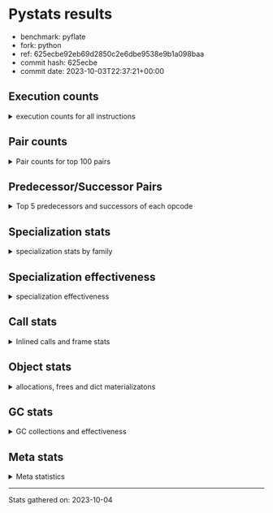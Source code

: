 
# Pystats results

- benchmark: pyflate
- fork: python
- ref: 625ecbe92eb69d2850c2e6dbe9538e9b1a098baa
- commit hash: 625ecbe
- commit date: 2023-10-03T22:37:21+00:00

## Execution counts

<details>
<summary> execution counts for all instructions </summary>

|Name | Count | Self | Cumulative | Miss ratio | 
|---|---:|---:|---:|---:|
| LOAD_FAST | 997,976,340 | 22.0% | 22.0% |  |
| LOAD_ATTR_INSTANCE_VALUE | 320,378,280 | 7.1% | 29.0% |  |
| LOAD_CONST | 320,088,600 | 7.1% | 36.1% |  |
| POP_JUMP_IF_FALSE | 295,274,340 | 6.5% | 42.6% |  |
| COMPARE_OP_INT | 241,876,560 | 5.3% | 47.9% |  |
| STORE_FAST | 225,396,480 | 5.0% | 52.9% |  |
| LOAD_FAST_LOAD_FAST | 218,228,700 | 4.8% | 57.7% |  |
| BINARY_OP | 145,463,300 | 3.2% | 60.9% |  |
| BINARY_OP_SUBTRACT_INT | 121,967,940 | 2.7% | 63.6% |  |
| JUMP_BACKWARD | 112,407,300 | 2.5% | 66.1% |  |
| SWAP | 112,375,380 | 2.5% | 68.6% |  |
| TO_BOOL_BOOL | 106,050,240 | 2.3% | 70.9% |  |
| BINARY_OP_ADD_INT | 104,915,460 | 2.3% | 73.2% |  |
| COPY | 103,479,120 | 2.3% | 75.5% |  |
| RESUME_CHECK | 95,983,980 | 2.1% | 77.6% | 0.0% |
| CALL_PY_EXACT_ARGS | 95,877,540 | 2.1% | 79.7% |  |
| LOAD_ATTR_METHOD_WITH_VALUES | 90,255,660 | 2.0% | 81.7% |  |
| RETURN_VALUE | 82,309,320 | 1.8% | 83.5% |  |
| BINARY_SUBSCR_LIST_INT | 68,517,420 | 1.5% | 85.0% |  |
| BINARY_SUBSCR | 58,030,840 | 1.3% | 86.3% |  |
| POP_JUMP_IF_TRUE | 57,245,280 | 1.3% | 87.6% |  |
| FOR_ITER_LIST | 53,177,280 | 1.2% | 88.7% |  |
| POP_TOP | 49,032,360 | 1.1% | 89.8% |  |
| LOAD_ATTR_METHOD_NO_DICT | 46,024,560 | 1.0% | 90.8% |  |
| CALL_LIST_APPEND | 46,008,660 | 1.0% | 91.8% |  |
| LOAD_GLOBAL_BUILTIN | 45,163,320 | 1.0% | 92.8% |  |
| CALL_LEN | 40,474,200 | 0.9% | 93.7% |  |
| STORE_SUBSCR_LIST_INT | 40,342,080 | 0.9% | 94.6% |  |
| STORE_ATTR_INSTANCE_VALUE | 35,343,900 | 0.8% | 95.4% |  |
| BINARY_SLICE | 35,338,380 | 0.8% | 96.2% |  |
| JUMP_FORWARD | 22,096,680 | 0.5% | 96.7% |  |
| FOR_ITER_RANGE | 20,896,980 | 0.5% | 97.1% |  |
| STORE_FAST_STORE_FAST | 20,293,020 | 0.4% | 97.6% |  |
| UNPACK_SEQUENCE_TWO_TUPLE | 20,240,400 | 0.4% | 98.0% |  |
| FOR_ITER | 20,191,480 | 0.4% | 98.5% |  |
| RETURN_CONST | 13,728,060 | 0.3% | 98.8% |  |
| UNARY_INVERT | 9,402,480 | 0.2% | 99.0% |  |
| GET_ITER | 9,004,020 | 0.2% | 99.2% |  |
| NOP | 8,905,080 | 0.2% | 99.4% |  |
| LOAD_GLOBAL_MODULE | 5,700,040 | 0.1% | 99.5% |  |
| STORE_SLICE | 5,568,180 | 0.1% | 99.6% |  |
| CALL_BUILTIN_O | 4,566,480 | 0.1% | 99.7% |  |
| LOAD_ATTR | 4,056,100 | 0.1% | 99.8% |  |
| TO_BOOL | 4,054,740 | 0.1% | 99.9% |  |
| CALL_METHOD_DESCRIPTOR_FAST | 4,053,780 | 0.1% | 100.0% |  |
| TO_BOOL_INT | 538,860 | 0.0% | 100.0% |  |
| CALL_BUILTIN_CLASS | 121,860 | 0.0% | 100.0% |  |
| BUILD_LIST | 69,480 | 0.0% | 100.0% |  |
| EXIT_INIT_CHECK | 53,400 | 0.0% | 100.0% |  |
| CALL_ALLOC_AND_ENTER_INIT | 53,400 | 0.0% | 100.0% |  |
| BUILD_TUPLE | 53,280 | 0.0% | 100.0% |  |
| INTERPRETER_EXIT | 52,920 | 0.0% | 100.0% |  |
| BINARY_OP_MULTIPLY_INT | 33,720 | 0.0% | 100.0% |  |
| CALL_BUILTIN_FAST | 24,060 | 0.0% | 100.0% |  |
| CALL | 17,100 | 0.0% | 100.0% |  |
| LIST_APPEND | 8,700 | 0.0% | 100.0% |  |
| LOAD_GLOBAL | 720 | 0.0% | 100.0% |  |
| COMPARE_OP | 420 | 0.0% | 100.0% |  |
| PUSH_NULL | 360 | 0.0% | 100.0% |  |
| CALL_KW | 360 | 0.0% | 100.0% |  |
| CALL_BUILTIN_FAST_WITH_KEYWORDS | 240 | 0.0% | 100.0% |  |
| LOAD_ATTR_MODULE | 220 | 0.0% | 100.0% |  |
| LOAD_DEREF | 180 | 0.0% | 100.0% |  |
| STORE_ATTR | 160 | 0.0% | 100.0% |  |
| LOAD_FAST_AND_CLEAR | 120 | 0.0% | 100.0% |  |
| CALL_METHOD_DESCRIPTOR_O | 120 | 0.0% | 100.0% |  |
| CALL_METHOD_DESCRIPTOR_NOARGS | 120 | 0.0% | 100.0% |  |
| CALL_ISINSTANCE | 120 | 0.0% | 100.0% |  |
| CALL_FUNCTION_EX | 120 | 0.0% | 100.0% |  |
| LOAD_FAST_CHECK | 60 | 0.0% | 100.0% |  |
| LIST_EXTEND | 60 | 0.0% | 100.0% |  |
| COPY_FREE_VARS | 60 | 0.0% | 100.0% |  |
| COMPARE_OP_STR | 60 | 0.0% | 100.0% |  |
| CALL_INTRINSIC_1 | 60 | 0.0% | 100.0% |  |
| BINARY_OP_SUBTRACT_FLOAT | 60 | 0.0% | 100.0% |  |


</details>

## Pair counts

<details>
<summary> Pair counts for top 100 pairs </summary>

|Pair | Count | Self | Cumulative | 
|---|---:|---:|---:|
| POP_JUMP_IF_FALSE LOAD_FAST | 238,200,360 | 5.2% | 5.2% |
| LOAD_FAST LOAD_ATTR_INSTANCE_VALUE | 202,437,800 | 4.5% | 9.7% |
| COMPARE_OP_INT POP_JUMP_IF_FALSE | 188,700,360 | 4.2% | 13.9% |
| LOAD_ATTR_INSTANCE_VALUE LOAD_FAST | 139,946,220 | 3.1% | 16.9% |
| STORE_FAST LOAD_FAST | 121,309,440 | 2.7% | 19.6% |
| LOAD_FAST LOAD_CONST | 114,541,080 | 2.5% | 22.1% |
| LOAD_FAST TO_BOOL_BOOL | 106,050,120 | 2.3% | 24.5% |
| TO_BOOL_BOOL POP_JUMP_IF_FALSE | 106,034,880 | 2.3% | 26.8% |
| CALL_PY_EXACT_ARGS RESUME_CHECK | 95,877,540 | 2.1% | 28.9% |
| LOAD_CONST BINARY_OP_ADD_INT | 93,302,020 | 2.1% | 31.0% |
| LOAD_FAST LOAD_ATTR_METHOD_WITH_VALUES | 90,221,720 | 2.0% | 33.0% |
| LOAD_ATTR_INSTANCE_VALUE COMPARE_OP_INT | 83,021,760 | 1.8% | 34.8% |
| LOAD_FAST_LOAD_FAST LOAD_ATTR_INSTANCE_VALUE | 82,920,540 | 1.8% | 36.6% |
| LOAD_CONST BINARY_OP_SUBTRACT_INT | 82,628,520 | 1.8% | 38.5% |
| LOAD_ATTR_METHOD_WITH_VALUES LOAD_FAST | 81,641,220 | 1.8% | 40.2% |
| STORE_FAST LOAD_FAST_LOAD_FAST | 76,118,460 | 1.7% | 41.9% |
| LOAD_FAST COMPARE_OP_INT | 61,175,580 | 1.3% | 43.3% |
| LOAD_FAST LOAD_FAST | 54,528,840 | 1.2% | 44.5% |
| LOAD_CONST LOAD_FAST | 53,977,380 | 1.2% | 45.7% |
| COMPARE_OP_INT POP_JUMP_IF_TRUE | 53,176,200 | 1.2% | 46.8% |
| FOR_ITER_LIST STORE_FAST | 53,123,580 | 1.2% | 48.0% |
| RESUME_CHECK LOAD_CONST | 48,250,920 | 1.1% | 49.1% |
| LOAD_FAST BINARY_OP | 46,166,300 | 1.0% | 50.1% |
| LOAD_FAST LOAD_ATTR_METHOD_NO_DICT | 46,024,380 | 1.0% | 51.1% |
| LOAD_GLOBAL_BUILTIN LOAD_FAST | 45,094,800 | 1.0% | 52.1% |
| JUMP_BACKWARD FOR_ITER_LIST | 44,279,880 | 1.0% | 53.1% |
| POP_JUMP_IF_TRUE JUMP_BACKWARD | 44,228,640 | 1.0% | 54.0% |
| LOAD_FAST CALL_PY_EXACT_ARGS | 43,352,780 | 1.0% | 55.0% |
| LOAD_FAST CALL_LEN | 40,474,120 | 0.9% | 55.9% |
| LOAD_FAST_LOAD_FAST BINARY_SUBSCR_LIST_INT | 40,342,080 | 0.9% | 56.8% |
| LOAD_FAST BINARY_OP_SUBTRACT_INT | 39,305,640 | 0.9% | 57.6% |
| BINARY_OP_SUBTRACT_INT RETURN_VALUE | 39,301,020 | 0.9% | 58.5% |
| BINARY_OP LOAD_CONST | 39,301,020 | 0.9% | 59.4% |
| LOAD_FAST LOAD_GLOBAL_BUILTIN | 36,434,400 | 0.8% | 60.2% |
| BINARY_OP LOAD_FAST | 36,106,440 | 0.8% | 61.0% |
| RESUME_CHECK LOAD_FAST_LOAD_FAST | 35,519,640 | 0.8% | 61.8% |
| SWAP STORE_ATTR_INSTANCE_VALUE | 35,019,840 | 0.8% | 62.5% |
| LOAD_FAST COPY | 35,019,840 | 0.8% | 63.3% |
| COPY LOAD_ATTR_INSTANCE_VALUE | 35,019,840 | 0.8% | 64.1% |
| RETURN_VALUE STORE_FAST | 33,448,680 | 0.7% | 64.8% |
| BINARY_OP_ADD_INT SWAP | 32,332,200 | 0.7% | 65.5% |
| STORE_ATTR_INSTANCE_VALUE LOAD_FAST | 30,967,380 | 0.7% | 66.2% |
| BINARY_OP_SUBTRACT_INT BINARY_OP | 29,956,080 | 0.7% | 66.9% |
| RETURN_VALUE BINARY_OP | 29,898,540 | 0.7% | 67.5% |
| LOAD_ATTR_INSTANCE_VALUE CALL_PY_EXACT_ARGS | 29,392,320 | 0.6% | 68.2% |
| SWAP COPY | 28,117,080 | 0.6% | 68.8% |
| COPY COMPARE_OP_INT | 28,117,040 | 0.6% | 69.4% |
| LOAD_CONST COMPARE_OP_INT | 26,989,000 | 0.6% | 70.0% |
| LOAD_ATTR_METHOD_NO_DICT LOAD_FAST | 25,784,820 | 0.6% | 70.6% |
| BINARY_SUBSCR_LIST_INT STORE_FAST | 25,739,220 | 0.6% | 71.1% |
| BINARY_OP_ADD_INT BINARY_SLICE | 24,201,660 | 0.5% | 71.7% |
| LOAD_FAST_LOAD_FAST LOAD_CONST | 23,689,140 | 0.5% | 72.2% |
| JUMP_BACKWARD LOAD_FAST | 23,623,080 | 0.5% | 72.7% |
| BINARY_OP_SUBTRACT_INT COMPARE_OP_INT | 23,511,240 | 0.5% | 73.2% |
| POP_TOP LOAD_FAST | 22,570,560 | 0.5% | 73.7% |
| LOAD_CONST STORE_FAST | 22,415,160 | 0.5% | 74.2% |
| JUMP_FORWARD LOAD_FAST | 22,096,440 | 0.5% | 74.7% |
| BINARY_OP_ADD_INT STORE_FAST | 22,063,740 | 0.5% | 75.2% |
| JUMP_BACKWARD FOR_ITER_RANGE | 20,790,480 | 0.5% | 75.7% |
| FOR_ITER_RANGE STORE_FAST | 20,790,480 | 0.5% | 76.1% |
| LOAD_ATTR_INSTANCE_VALUE STORE_FAST | 20,500,680 | 0.5% | 76.6% |
| BINARY_OP RETURN_VALUE | 20,496,120 | 0.5% | 77.0% |
| CALL_LIST_APPEND JUMP_BACKWARD | 20,417,640 | 0.4% | 77.5% |
| UNPACK_SEQUENCE_TWO_TUPLE STORE_FAST_STORE_FAST | 20,240,040 | 0.4% | 77.9% |
| JUMP_BACKWARD FOR_ITER | 20,186,400 | 0.4% | 78.4% |
| FOR_ITER UNPACK_SEQUENCE_TWO_TUPLE | 20,186,400 | 0.4% | 78.8% |
| SWAP SWAP | 20,171,040 | 0.4% | 79.2% |
| SWAP STORE_SUBSCR_LIST_INT | 20,171,040 | 0.4% | 79.7% |
| STORE_SUBSCR_LIST_INT LOAD_FAST_LOAD_FAST | 20,171,040 | 0.4% | 80.1% |
| STORE_SUBSCR_LIST_INT JUMP_BACKWARD | 20,171,040 | 0.4% | 80.6% |
| STORE_FAST_STORE_FAST LOAD_FAST_LOAD_FAST | 20,171,040 | 0.4% | 81.0% |
| LOAD_FAST_LOAD_FAST LOAD_FAST_LOAD_FAST | 20,171,040 | 0.4% | 81.5% |
| LOAD_FAST_LOAD_FAST COPY | 20,171,040 | 0.4% | 81.9% |
| LOAD_FAST_LOAD_FAST BINARY_SUBSCR | 20,171,040 | 0.4% | 82.4% |
| LOAD_ATTR_METHOD_NO_DICT LOAD_FAST_LOAD_FAST | 20,171,040 | 0.4% | 82.8% |
| COPY COPY | 20,171,040 | 0.4% | 83.2% |
| COPY BINARY_SUBSCR_LIST_INT | 20,171,040 | 0.4% | 83.7% |
| BINARY_SUBSCR_LIST_INT STORE_SUBSCR_LIST_INT | 20,171,040 | 0.4% | 84.1% |
| BINARY_SUBSCR_LIST_INT LOAD_CONST | 20,171,040 | 0.4% | 84.6% |
| BINARY_SUBSCR CALL_LIST_APPEND | 20,171,040 | 0.4% | 85.0% |
| BINARY_OP_ADD_INT BINARY_SUBSCR | 19,724,640 | 0.4% | 85.5% |
| BINARY_SUBSCR SWAP | 19,167,780 | 0.4% | 85.9% |
| CALL_LEN COMPARE_OP_INT | 18,298,960 | 0.4% | 86.3% |
| POP_JUMP_IF_FALSE JUMP_BACKWARD | 18,254,280 | 0.4% | 86.7% |
| STORE_FAST LOAD_CONST | 18,130,560 | 0.4% | 87.1% |
| LOAD_FAST LOAD_FAST_LOAD_FAST | 18,120,960 | 0.4% | 87.5% |
| LOAD_FAST BINARY_SUBSCR | 18,120,960 | 0.4% | 87.9% |
| CALL_LIST_APPEND LOAD_FAST | 18,120,960 | 0.4% | 88.3% |
| CALL_LEN LOAD_CONST | 18,120,960 | 0.4% | 88.7% |
| BINARY_SUBSCR LOAD_FAST | 18,120,960 | 0.4% | 89.1% |
| BINARY_SLICE CALL_LIST_APPEND | 17,608,440 | 0.4% | 89.5% |
| POP_TOP JUMP_FORWARD | 17,564,580 | 0.4% | 89.9% |
| POP_JUMP_IF_FALSE POP_TOP | 17,564,100 | 0.4% | 90.2% |
| BINARY_OP STORE_FAST | 14,328,960 | 0.3% | 90.6% |
| RETURN_CONST POP_TOP | 13,674,660 | 0.3% | 90.9% |
| LOAD_FAST RETURN_VALUE | 13,509,420 | 0.3% | 91.2% |
| BINARY_OP SWAP | 13,456,200 | 0.3% | 91.5% |
| LOAD_CONST CALL_PY_EXACT_ARGS | 13,455,980 | 0.3% | 91.8% |
| POP_JUMP_IF_TRUE LOAD_FAST | 13,007,520 | 0.3% | 92.0% |
| RESUME_CHECK LOAD_FAST | 12,212,220 | 0.3% | 92.3% |


</details>

## Predecessor/Successor Pairs

<details>
<summary> Top 5 predecessors and successors of each opcode </summary>

### BINARY_SLICE

<details>
<summary> Successors and predecessors for BINARY_SLICE </summary>

|Predecessors | Count | Percentage | 
|---|---:|---:|
| BINARY_OP_ADD_INT | 24,201,660 | 68.5% |
| LOAD_CONST | 5,568,540 | 15.8% |
| LOAD_FAST | 5,568,180 | 15.8% |

|Successors | Count | Percentage | 
|---|---:|---:|
| CALL_LIST_APPEND | 17,608,440 | 49.8% |
| BINARY_OP | 11,136,360 | 31.5% |
| LOAD_FAST | 5,568,180 | 15.8% |
| LOAD_GLOBAL_BUILTIN | 512,520 | 1.5% |
| CALL_BUILTIN_O | 512,520 | 1.5% |


</details>

### STORE_SLICE

<details>
<summary> Successors and predecessors for STORE_SLICE </summary>

|Predecessors | Count | Percentage | 
|---|---:|---:|
| LOAD_CONST | 5,568,180 | 100.0% |

|Successors | Count | Percentage | 
|---|---:|---:|
| RETURN_CONST | 5,568,180 | 100.0% |


</details>

### CACHE

<details>
<summary> Successors and predecessors for CACHE </summary>

|Predecessors | Count | Percentage | 
|---|---:|---:|

|Successors | Count | Percentage | 
|---|---:|---:|
| RESUME_CHECK | 52,920 | 100.0% |


</details>

### BINARY_SUBSCR

<details>
<summary> Successors and predecessors for BINARY_SUBSCR </summary>

|Predecessors | Count | Percentage | 
|---|---:|---:|
| LOAD_FAST_LOAD_FAST | 20,171,040 | 34.8% |
| BINARY_OP_ADD_INT | 19,724,640 | 34.0% |
| LOAD_FAST | 18,120,960 | 31.2% |
| BINARY_SUBSCR | 14,200 | 0.0% |

|Successors | Count | Percentage | 
|---|---:|---:|
| CALL_LIST_APPEND | 20,171,040 | 34.8% |
| SWAP | 19,167,780 | 33.0% |
| LOAD_FAST | 18,120,960 | 31.2% |
| COMPARE_OP_INT | 556,860 | 1.0% |
| BINARY_SUBSCR | 14,200 | 0.0% |


</details>

### EXIT_INIT_CHECK

<details>
<summary> Successors and predecessors for EXIT_INIT_CHECK </summary>

|Predecessors | Count | Percentage | 
|---|---:|---:|
| RETURN_CONST | 53,400 | 100.0% |

|Successors | Count | Percentage | 
|---|---:|---:|
| RETURN_VALUE | 53,400 | 100.0% |


</details>

### GET_ITER

<details>
<summary> Successors and predecessors for GET_ITER </summary>

|Predecessors | Count | Percentage | 
|---|---:|---:|
| LOAD_ATTR_INSTANCE_VALUE | 8,896,980 | 98.8% |
| CALL_BUILTIN_CLASS | 106,560 | 1.2% |
| BINARY_SLICE | 360 | 0.0% |
| LOAD_FAST | 120 | 0.0% |

|Successors | Count | Percentage | 
|---|---:|---:|
| FOR_ITER_LIST | 8,897,400 | 98.8% |
| FOR_ITER_RANGE | 106,500 | 1.2% |
| LOAD_FAST_AND_CLEAR | 60 | 0.0% |
| FOR_ITER | 60 | 0.0% |


</details>

### INTERPRETER_EXIT

<details>
<summary> Successors and predecessors for INTERPRETER_EXIT </summary>

|Predecessors | Count | Percentage | 
|---|---:|---:|
| RETURN_VALUE | 52,920 | 100.0% |

|Successors | Count | Percentage | 
|---|---:|---:|


</details>

### NOP

<details>
<summary> Successors and predecessors for NOP </summary>

|Predecessors | Count | Percentage | 
|---|---:|---:|
| CALL_LIST_APPEND | 5,390,220 | 60.5% |
| JUMP_BACKWARD | 3,505,980 | 39.4% |
| POP_JUMP_IF_FALSE | 8,700 | 0.1% |
| STORE_FAST | 120 | 0.0% |
| POP_TOP | 60 | 0.0% |

|Successors | Count | Percentage | 
|---|---:|---:|
| JUMP_BACKWARD | 5,390,220 | 60.5% |
| LOAD_FAST | 3,514,800 | 39.5% |
| LOAD_DEREF | 60 | 0.0% |


</details>

### POP_TOP

<details>
<summary> Successors and predecessors for POP_TOP </summary>

|Predecessors | Count | Percentage | 
|---|---:|---:|
| POP_JUMP_IF_FALSE | 17,564,100 | 35.8% |
| RETURN_CONST | 13,674,660 | 27.9% |
| RETURN_VALUE | 8,896,440 | 18.1% |
| SWAP | 8,896,260 | 18.1% |
| POP_JUMP_IF_TRUE | 360 | 0.0% |

|Successors | Count | Percentage | 
|---|---:|---:|
| LOAD_FAST | 22,570,560 | 46.0% |
| JUMP_FORWARD | 17,564,580 | 35.8% |
| RETURN_VALUE | 8,896,260 | 18.1% |
| RETURN_CONST | 420 | 0.0% |
| LOAD_FAST_LOAD_FAST | 360 | 0.0% |


</details>

### PUSH_NULL

<details>
<summary> Successors and predecessors for PUSH_NULL </summary>

|Predecessors | Count | Percentage | 
|---|---:|---:|
| LOAD_ATTR_MODULE | 220 | 61.1% |
| LOAD_DEREF | 120 | 33.3% |
| LOAD_ATTR | 20 | 5.6% |

|Successors | Count | Percentage | 
|---|---:|---:|
| CALL | 180 | 50.0% |
| LOAD_FAST | 120 | 33.3% |
| LOAD_FAST_CHECK | 60 | 16.7% |


</details>

### RETURN_VALUE

<details>
<summary> Successors and predecessors for RETURN_VALUE </summary>

|Predecessors | Count | Percentage | 
|---|---:|---:|
| BINARY_OP_SUBTRACT_INT | 39,301,020 | 47.7% |
| BINARY_OP | 20,496,120 | 24.9% |
| LOAD_FAST | 13,509,420 | 16.4% |
| POP_TOP | 8,896,260 | 10.8% |
| EXIT_INIT_CHECK | 53,400 | 0.1% |

|Successors | Count | Percentage | 
|---|---:|---:|
| STORE_FAST | 33,448,680 | 40.6% |
| BINARY_OP | 29,898,540 | 36.3% |
| LOAD_FAST | 9,455,400 | 11.5% |
| POP_TOP | 8,896,440 | 10.8% |
| TO_BOOL_INT | 470,460 | 0.6% |


</details>

### TO_BOOL

<details>
<summary> Successors and predecessors for TO_BOOL </summary>

|Predecessors | Count | Percentage | 
|---|---:|---:|
| LOAD_FAST | 4,053,740 | 100.0% |
| TO_BOOL | 980 | 0.0% |
| CALL_LEN | 20 | 0.0% |

|Successors | Count | Percentage | 
|---|---:|---:|
| POP_JUMP_IF_TRUE | 4,053,720 | 100.0% |
| TO_BOOL | 980 | 0.0% |
| TO_BOOL_INT | 40 | 0.0% |


</details>

### UNARY_INVERT

<details>
<summary> Successors and predecessors for UNARY_INVERT </summary>

|Predecessors | Count | Percentage | 
|---|---:|---:|
| BINARY_OP | 9,402,480 | 100.0% |

|Successors | Count | Percentage | 
|---|---:|---:|
| BINARY_OP | 9,402,480 | 100.0% |


</details>

### BINARY_OP

<details>
<summary> Successors and predecessors for BINARY_OP </summary>

|Predecessors | Count | Percentage | 
|---|---:|---:|
| LOAD_FAST | 46,166,300 | 31.7% |
| BINARY_OP_SUBTRACT_INT | 29,956,080 | 20.6% |
| RETURN_VALUE | 29,898,540 | 20.6% |
| BINARY_SLICE | 11,136,360 | 7.7% |
| UNARY_INVERT | 9,402,480 | 6.5% |

|Successors | Count | Percentage | 
|---|---:|---:|
| LOAD_CONST | 39,301,020 | 27.0% |
| LOAD_FAST | 36,106,440 | 24.8% |
| RETURN_VALUE | 20,496,120 | 14.1% |
| STORE_FAST | 14,328,960 | 9.9% |
| SWAP | 13,456,200 | 9.3% |


</details>

### BUILD_LIST

<details>
<summary> Successors and predecessors for BUILD_LIST </summary>

|Predecessors | Count | Percentage | 
|---|---:|---:|
| LOAD_FAST_LOAD_FAST | 53,280 | 76.7% |
| CALL_BUILTIN_CLASS | 14,400 | 20.7% |
| STORE_FAST | 540 | 0.8% |
| RESUME_CHECK | 480 | 0.7% |
| BUILD_TUPLE | 360 | 0.5% |

|Successors | Count | Percentage | 
|---|---:|---:|
| BINARY_OP | 68,040 | 97.9% |
| STORE_FAST | 1,200 | 1.7% |
| SWAP | 60 | 0.1% |
| LOAD_DEREF | 60 | 0.1% |
| LOAD_CONST | 60 | 0.1% |


</details>

### BUILD_TUPLE

<details>
<summary> Successors and predecessors for BUILD_TUPLE </summary>

|Predecessors | Count | Percentage | 
|---|---:|---:|
| LOAD_ATTR_INSTANCE_VALUE | 52,920 | 99.3% |
| LOAD_CONST | 360 | 0.7% |

|Successors | Count | Percentage | 
|---|---:|---:|
| RETURN_VALUE | 52,920 | 99.3% |
| BUILD_LIST | 360 | 0.7% |


</details>

### CALL

<details>
<summary> Successors and predecessors for CALL </summary>

|Predecessors | Count | Percentage | 
|---|---:|---:|
| CALL_BUILTIN_FAST | 15,360 | 89.8% |
| LOAD_FAST | 840 | 4.9% |
| LOAD_CONST | 300 | 1.8% |
| PUSH_NULL | 180 | 1.1% |
| CALL | 160 | 0.9% |

|Successors | Count | Percentage | 
|---|---:|---:|
| CALL_LIST_APPEND | 15,360 | 89.8% |
| CALL_BUILTIN_CLASS | 540 | 3.2% |
| CALL_PY_EXACT_ARGS | 360 | 2.1% |
| CALL | 160 | 0.9% |
| STORE_FAST | 120 | 0.7% |


</details>

### CALL_FUNCTION_EX

<details>
<summary> Successors and predecessors for CALL_FUNCTION_EX </summary>

|Predecessors | Count | Percentage | 
|---|---:|---:|
| LOAD_FAST | 60 | 50.0% |
| CALL_INTRINSIC_1 | 60 | 50.0% |

|Successors | Count | Percentage | 
|---|---:|---:|
| RESUME_CHECK | 60 | 50.0% |
| COPY_FREE_VARS | 60 | 50.0% |


</details>

### CALL_INTRINSIC_1

<details>
<summary> Successors and predecessors for CALL_INTRINSIC_1 </summary>

|Predecessors | Count | Percentage | 
|---|---:|---:|
| LIST_EXTEND | 60 | 100.0% |

|Successors | Count | Percentage | 
|---|---:|---:|
| CALL_FUNCTION_EX | 60 | 100.0% |


</details>

### CALL_KW

<details>
<summary> Successors and predecessors for CALL_KW </summary>

|Predecessors | Count | Percentage | 
|---|---:|---:|
| LOAD_CONST | 360 | 100.0% |

|Successors | Count | Percentage | 
|---|---:|---:|
| POP_TOP | 360 | 100.0% |


</details>

### COMPARE_OP

<details>
<summary> Successors and predecessors for COMPARE_OP </summary>

|Predecessors | Count | Percentage | 
|---|---:|---:|
| LOAD_CONST | 280 | 66.7% |
| COPY | 40 | 9.5% |
| COMPARE_OP | 40 | 9.5% |
| CALL_BUILTIN_O | 40 | 9.5% |
| CALL_LEN | 20 | 4.8% |

|Successors | Count | Percentage | 
|---|---:|---:|
| POP_JUMP_IF_FALSE | 180 | 42.9% |
| COMPARE_OP_INT | 180 | 42.9% |
| COMPARE_OP | 40 | 9.5% |
| COMPARE_OP_STR | 20 | 4.8% |


</details>

### COPY

<details>
<summary> Successors and predecessors for COPY </summary>

|Predecessors | Count | Percentage | 
|---|---:|---:|
| LOAD_FAST | 35,019,840 | 33.8% |
| SWAP | 28,117,080 | 27.2% |
| LOAD_FAST_LOAD_FAST | 20,171,040 | 19.5% |
| COPY | 20,171,040 | 19.5% |
| RETURN_VALUE | 60 | 0.0% |

|Successors | Count | Percentage | 
|---|---:|---:|
| LOAD_ATTR_INSTANCE_VALUE | 35,019,840 | 33.8% |
| COMPARE_OP_INT | 28,117,040 | 27.2% |
| COPY | 20,171,040 | 19.5% |
| BINARY_SUBSCR_LIST_INT | 20,171,040 | 19.5% |
| STORE_FAST_STORE_FAST | 60 | 0.0% |


</details>

### COPY_FREE_VARS

<details>
<summary> Successors and predecessors for COPY_FREE_VARS </summary>

|Predecessors | Count | Percentage | 
|---|---:|---:|
| CALL_FUNCTION_EX | 60 | 100.0% |

|Successors | Count | Percentage | 
|---|---:|---:|
| RESUME_CHECK | 60 | 100.0% |


</details>

### FOR_ITER

<details>
<summary> Successors and predecessors for FOR_ITER </summary>

|Predecessors | Count | Percentage | 
|---|---:|---:|
| JUMP_BACKWARD | 20,186,400 | 100.0% |
| FOR_ITER | 4,960 | 0.0% |
| SWAP | 60 | 0.0% |
| GET_ITER | 60 | 0.0% |

|Successors | Count | Percentage | 
|---|---:|---:|
| UNPACK_SEQUENCE_TWO_TUPLE | 20,186,400 | 100.0% |
| FOR_ITER | 4,960 | 0.0% |
| STORE_FAST | 60 | 0.0% |
| LOAD_FAST | 60 | 0.0% |


</details>

### JUMP_BACKWARD

<details>
<summary> Successors and predecessors for JUMP_BACKWARD </summary>

|Predecessors | Count | Percentage | 
|---|---:|---:|
| POP_JUMP_IF_TRUE | 44,228,640 | 39.3% |
| CALL_LIST_APPEND | 20,417,640 | 18.2% |
| STORE_SUBSCR_LIST_INT | 20,171,040 | 17.9% |
| POP_JUMP_IF_FALSE | 18,254,280 | 16.2% |
| NOP | 5,390,220 | 4.8% |

|Successors | Count | Percentage | 
|---|---:|---:|
| FOR_ITER_LIST | 44,279,880 | 39.4% |
| LOAD_FAST | 23,623,080 | 21.0% |
| FOR_ITER_RANGE | 20,790,480 | 18.5% |
| FOR_ITER | 20,186,400 | 18.0% |
| NOP | 3,505,980 | 3.1% |


</details>

### JUMP_FORWARD

<details>
<summary> Successors and predecessors for JUMP_FORWARD </summary>

|Predecessors | Count | Percentage | 
|---|---:|---:|
| POP_TOP | 17,564,580 | 79.5% |
| POP_JUMP_IF_FALSE | 4,019,520 | 18.2% |
| STORE_FAST | 512,580 | 2.3% |

|Successors | Count | Percentage | 
|---|---:|---:|
| LOAD_FAST | 22,096,440 | 100.0% |
| LOAD_CONST | 60 | 0.0% |
| JUMP_BACKWARD | 60 | 0.0% |
| BUILD_LIST | 60 | 0.0% |
| LOAD_GLOBAL_MODULE | 40 | 0.0% |


</details>

### LIST_APPEND

<details>
<summary> Successors and predecessors for LIST_APPEND </summary>

|Predecessors | Count | Percentage | 
|---|---:|---:|
| CALL_BUILTIN_FAST | 8,700 | 100.0% |

|Successors | Count | Percentage | 
|---|---:|---:|
| JUMP_BACKWARD | 8,700 | 100.0% |


</details>

### LIST_EXTEND

<details>
<summary> Successors and predecessors for LIST_EXTEND </summary>

|Predecessors | Count | Percentage | 
|---|---:|---:|
| LOAD_DEREF | 60 | 100.0% |

|Successors | Count | Percentage | 
|---|---:|---:|
| CALL_INTRINSIC_1 | 60 | 100.0% |


</details>

### LOAD_ATTR

<details>
<summary> Successors and predecessors for LOAD_ATTR </summary>

|Predecessors | Count | Percentage | 
|---|---:|---:|
| LOAD_ATTR_INSTANCE_VALUE | 4,053,720 | 99.9% |
| LOAD_ATTR | 1,060 | 0.0% |
| LOAD_GLOBAL_MODULE | 800 | 0.0% |
| LOAD_FAST | 440 | 0.0% |
| LOAD_CONST | 40 | 0.0% |

|Successors | Count | Percentage | 
|---|---:|---:|
| LOAD_FAST | 4,053,720 | 99.9% |
| LOAD_ATTR | 1,060 | 0.0% |
| LOAD_CONST | 420 | 0.0% |
| LOAD_FAST_LOAD_FAST | 360 | 0.0% |
| LOAD_ATTR_METHOD_WITH_VALUES | 220 | 0.0% |


</details>

### LOAD_CONST

<details>
<summary> Successors and predecessors for LOAD_CONST </summary>

|Predecessors | Count | Percentage | 
|---|---:|---:|
| LOAD_FAST | 114,541,080 | 35.8% |
| RESUME_CHECK | 48,250,920 | 15.1% |
| BINARY_OP | 39,301,020 | 12.3% |
| LOAD_FAST_LOAD_FAST | 23,689,140 | 7.4% |
| BINARY_SUBSCR_LIST_INT | 20,171,040 | 6.3% |

|Successors | Count | Percentage | 
|---|---:|---:|
| BINARY_OP_ADD_INT | 93,302,020 | 29.1% |
| BINARY_OP_SUBTRACT_INT | 82,628,520 | 25.8% |
| LOAD_FAST | 53,977,380 | 16.9% |
| COMPARE_OP_INT | 26,989,000 | 8.4% |
| STORE_FAST | 22,415,160 | 7.0% |


</details>

### LOAD_DEREF

<details>
<summary> Successors and predecessors for LOAD_DEREF </summary>

|Predecessors | Count | Percentage | 
|---|---:|---:|
| RESUME_CHECK | 60 | 33.3% |
| NOP | 60 | 33.3% |
| BUILD_LIST | 60 | 33.3% |

|Successors | Count | Percentage | 
|---|---:|---:|
| PUSH_NULL | 120 | 66.7% |
| LIST_EXTEND | 60 | 33.3% |


</details>

### LOAD_FAST

<details>
<summary> Successors and predecessors for LOAD_FAST </summary>

|Predecessors | Count | Percentage | 
|---|---:|---:|
| POP_JUMP_IF_FALSE | 238,200,360 | 23.9% |
| LOAD_ATTR_INSTANCE_VALUE | 139,946,220 | 14.0% |
| STORE_FAST | 121,309,440 | 12.2% |
| LOAD_ATTR_METHOD_WITH_VALUES | 81,641,220 | 8.2% |
| LOAD_FAST | 54,528,840 | 5.5% |

|Successors | Count | Percentage | 
|---|---:|---:|
| LOAD_ATTR_INSTANCE_VALUE | 202,437,800 | 20.3% |
| LOAD_CONST | 114,541,080 | 11.5% |
| TO_BOOL_BOOL | 106,050,120 | 10.6% |
| LOAD_ATTR_METHOD_WITH_VALUES | 90,221,720 | 9.0% |
| COMPARE_OP_INT | 61,175,580 | 6.1% |


</details>

### LOAD_FAST_AND_CLEAR

<details>
<summary> Successors and predecessors for LOAD_FAST_AND_CLEAR </summary>

|Predecessors | Count | Percentage | 
|---|---:|---:|
| LOAD_FAST_AND_CLEAR | 60 | 50.0% |
| GET_ITER | 60 | 50.0% |

|Successors | Count | Percentage | 
|---|---:|---:|
| SWAP | 60 | 50.0% |
| LOAD_FAST_AND_CLEAR | 60 | 50.0% |


</details>

### LOAD_FAST_CHECK

<details>
<summary> Successors and predecessors for LOAD_FAST_CHECK </summary>

|Predecessors | Count | Percentage | 
|---|---:|---:|
| PUSH_NULL | 60 | 100.0% |

|Successors | Count | Percentage | 
|---|---:|---:|
| CALL_BUILTIN_FAST_WITH_KEYWORDS | 40 | 66.7% |
| CALL | 20 | 33.3% |


</details>

### LOAD_FAST_LOAD_FAST

<details>
<summary> Successors and predecessors for LOAD_FAST_LOAD_FAST </summary>

|Predecessors | Count | Percentage | 
|---|---:|---:|
| STORE_FAST | 76,118,460 | 34.9% |
| RESUME_CHECK | 35,519,640 | 16.3% |
| STORE_SUBSCR_LIST_INT | 20,171,040 | 9.2% |
| STORE_FAST_STORE_FAST | 20,171,040 | 9.2% |
| LOAD_FAST_LOAD_FAST | 20,171,040 | 9.2% |

|Successors | Count | Percentage | 
|---|---:|---:|
| LOAD_ATTR_INSTANCE_VALUE | 82,920,540 | 38.0% |
| BINARY_SUBSCR_LIST_INT | 40,342,080 | 18.5% |
| LOAD_CONST | 23,689,140 | 10.9% |
| LOAD_FAST_LOAD_FAST | 20,171,040 | 9.2% |
| COPY | 20,171,040 | 9.2% |


</details>

### LOAD_GLOBAL

<details>
<summary> Successors and predecessors for LOAD_GLOBAL </summary>

|Predecessors | Count | Percentage | 
|---|---:|---:|
| STORE_FAST | 280 | 38.9% |
| POP_JUMP_IF_FALSE | 80 | 11.1% |
| RESUME_CHECK | 60 | 8.3% |
| LOAD_GLOBAL_BUILTIN | 60 | 8.3% |
| LOAD_FAST | 60 | 8.3% |

|Successors | Count | Percentage | 
|---|---:|---:|
| LOAD_GLOBAL_BUILTIN | 440 | 61.1% |
| LOAD_GLOBAL_MODULE | 260 | 36.1% |
| LOAD_ATTR | 20 | 2.8% |


</details>

### POP_JUMP_IF_FALSE

<details>
<summary> Successors and predecessors for POP_JUMP_IF_FALSE </summary>

|Predecessors | Count | Percentage | 
|---|---:|---:|
| COMPARE_OP_INT | 188,700,360 | 63.9% |
| TO_BOOL_BOOL | 106,034,880 | 35.9% |
| TO_BOOL_INT | 538,860 | 0.2% |
| COMPARE_OP | 180 | 0.0% |
| COMPARE_OP_STR | 60 | 0.0% |

|Successors | Count | Percentage | 
|---|---:|---:|
| LOAD_FAST | 238,200,360 | 80.7% |
| JUMP_BACKWARD | 18,254,280 | 6.2% |
| POP_TOP | 17,564,100 | 5.9% |
| LOAD_CONST | 11,207,040 | 3.8% |
| RETURN_CONST | 4,051,620 | 1.4% |


</details>

### POP_JUMP_IF_TRUE

<details>
<summary> Successors and predecessors for POP_JUMP_IF_TRUE </summary>

|Predecessors | Count | Percentage | 
|---|---:|---:|
| COMPARE_OP_INT | 53,176,200 | 92.9% |
| TO_BOOL | 4,053,720 | 7.1% |
| TO_BOOL_BOOL | 15,360 | 0.0% |

|Successors | Count | Percentage | 
|---|---:|---:|
| JUMP_BACKWARD | 44,228,640 | 77.3% |
| LOAD_FAST | 13,007,520 | 22.7% |
| LOAD_GLOBAL_MODULE | 8,740 | 0.0% |
| POP_TOP | 360 | 0.0% |
| LOAD_GLOBAL | 20 | 0.0% |


</details>

### RETURN_CONST

<details>
<summary> Successors and predecessors for RETURN_CONST </summary>

|Predecessors | Count | Percentage | 
|---|---:|---:|
| STORE_SLICE | 5,568,180 | 40.6% |
| STORE_ATTR_INSTANCE_VALUE | 4,107,120 | 29.9% |
| POP_JUMP_IF_FALSE | 4,051,620 | 29.5% |
| FOR_ITER_LIST | 720 | 0.0% |
| POP_TOP | 420 | 0.0% |

|Successors | Count | Percentage | 
|---|---:|---:|
| POP_TOP | 13,674,660 | 99.6% |
| EXIT_INIT_CHECK | 53,400 | 0.4% |


</details>

### STORE_ATTR

<details>
<summary> Successors and predecessors for STORE_ATTR </summary>

|Predecessors | Count | Percentage | 
|---|---:|---:|
| LOAD_FAST | 140 | 87.5% |
| LOAD_FAST_LOAD_FAST | 20 | 12.5% |

|Successors | Count | Percentage | 
|---|---:|---:|
| STORE_ATTR_INSTANCE_VALUE | 160 | 100.0% |


</details>

### STORE_FAST

<details>
<summary> Successors and predecessors for STORE_FAST </summary>

|Predecessors | Count | Percentage | 
|---|---:|---:|
| FOR_ITER_LIST | 53,123,580 | 23.6% |
| RETURN_VALUE | 33,448,680 | 14.8% |
| BINARY_SUBSCR_LIST_INT | 25,739,220 | 11.4% |
| LOAD_CONST | 22,415,160 | 9.9% |
| BINARY_OP_ADD_INT | 22,063,740 | 9.8% |

|Successors | Count | Percentage | 
|---|---:|---:|
| LOAD_FAST | 121,309,440 | 53.8% |
| LOAD_FAST_LOAD_FAST | 76,118,460 | 33.8% |
| LOAD_CONST | 18,130,560 | 8.0% |
| LOAD_GLOBAL_MODULE | 5,391,060 | 2.4% |
| JUMP_BACKWARD | 3,879,180 | 1.7% |


</details>

### STORE_FAST_STORE_FAST

<details>
<summary> Successors and predecessors for STORE_FAST_STORE_FAST </summary>

|Predecessors | Count | Percentage | 
|---|---:|---:|
| UNPACK_SEQUENCE_TWO_TUPLE | 20,240,040 | 99.7% |
| LOAD_FAST_LOAD_FAST | 52,920 | 0.3% |
| COPY | 60 | 0.0% |

|Successors | Count | Percentage | 
|---|---:|---:|
| LOAD_FAST_LOAD_FAST | 20,171,040 | 99.4% |
| LOAD_FAST | 121,920 | 0.6% |
| BUILD_LIST | 60 | 0.0% |


</details>

### SWAP

<details>
<summary> Successors and predecessors for SWAP </summary>

|Predecessors | Count | Percentage | 
|---|---:|---:|
| BINARY_OP_ADD_INT | 32,332,200 | 28.8% |
| SWAP | 20,171,040 | 17.9% |
| BINARY_SUBSCR | 19,167,780 | 17.1% |
| BINARY_OP | 13,456,200 | 12.0% |
| BINARY_OP_SUBTRACT_INT | 9,402,480 | 8.4% |

|Successors | Count | Percentage | 
|---|---:|---:|
| STORE_ATTR_INSTANCE_VALUE | 35,019,840 | 31.2% |
| COPY | 28,117,080 | 25.0% |
| SWAP | 20,171,040 | 17.9% |
| STORE_SUBSCR_LIST_INT | 20,171,040 | 17.9% |
| POP_TOP | 8,896,260 | 7.9% |


</details>

### BINARY_OP_ADD_INT

<details>
<summary> Successors and predecessors for BINARY_OP_ADD_INT </summary>

|Predecessors | Count | Percentage | 
|---|---:|---:|
| LOAD_CONST | 93,302,020 | 88.9% |
| CALL_LEN | 4,053,720 | 3.9% |
| CALL_BUILTIN_O | 4,053,720 | 3.9% |
| BINARY_OP | 3,506,000 | 3.3% |

|Successors | Count | Percentage | 
|---|---:|---:|
| SWAP | 32,332,200 | 30.8% |
| BINARY_SLICE | 24,201,660 | 23.1% |
| STORE_FAST | 22,063,740 | 21.0% |
| BINARY_SUBSCR | 19,724,640 | 18.8% |
| LOAD_CONST | 5,568,180 | 5.3% |


</details>

### BINARY_OP_MULTIPLY_INT

<details>
<summary> Successors and predecessors for BINARY_OP_MULTIPLY_INT </summary>

|Predecessors | Count | Percentage | 
|---|---:|---:|
| LOAD_CONST | 33,720 | 100.0% |

|Successors | Count | Percentage | 
|---|---:|---:|
| LOAD_CONST | 33,720 | 100.0% |


</details>

### BINARY_OP_SUBTRACT_FLOAT

<details>
<summary> Successors and predecessors for BINARY_OP_SUBTRACT_FLOAT </summary>

|Predecessors | Count | Percentage | 
|---|---:|---:|
| LOAD_FAST | 40 | 66.7% |
| BINARY_OP | 20 | 33.3% |

|Successors | Count | Percentage | 
|---|---:|---:|
| STORE_FAST | 60 | 100.0% |


</details>

### BINARY_OP_SUBTRACT_INT

<details>
<summary> Successors and predecessors for BINARY_OP_SUBTRACT_INT </summary>

|Predecessors | Count | Percentage | 
|---|---:|---:|
| LOAD_CONST | 82,628,520 | 67.7% |
| LOAD_FAST | 39,305,640 | 32.2% |
| BINARY_OP_SUBTRACT_INT | 33,720 | 0.0% |
| CALL_BUILTIN_O | 40 | 0.0% |
| BINARY_OP | 20 | 0.0% |

|Successors | Count | Percentage | 
|---|---:|---:|
| RETURN_VALUE | 39,301,020 | 32.2% |
| BINARY_OP | 29,956,080 | 24.6% |
| COMPARE_OP_INT | 23,511,240 | 19.3% |
| SWAP | 9,402,480 | 7.7% |
| STORE_FAST | 8,930,040 | 7.3% |


</details>

### BINARY_SUBSCR_LIST_INT

<details>
<summary> Successors and predecessors for BINARY_SUBSCR_LIST_INT </summary>

|Predecessors | Count | Percentage | 
|---|---:|---:|
| LOAD_FAST_LOAD_FAST | 40,342,080 | 58.9% |
| COPY | 20,171,040 | 29.4% |
| BINARY_OP_SUBTRACT_INT | 5,390,220 | 7.9% |
| LOAD_CONST | 2,258,160 | 3.3% |
| LOAD_FAST | 177,960 | 0.3% |

|Successors | Count | Percentage | 
|---|---:|---:|
| STORE_FAST | 25,739,220 | 37.6% |
| STORE_SUBSCR_LIST_INT | 20,171,040 | 29.4% |
| LOAD_CONST | 20,171,040 | 29.4% |
| LOAD_FAST | 2,079,840 | 3.0% |
| CALL_LIST_APPEND | 177,960 | 0.3% |


</details>

### CALL_ALLOC_AND_ENTER_INIT

<details>
<summary> Successors and predecessors for CALL_ALLOC_AND_ENTER_INIT </summary>

|Predecessors | Count | Percentage | 
|---|---:|---:|
| LOAD_FAST_LOAD_FAST | 52,920 | 99.1% |
| LOAD_FAST | 440 | 0.8% |
| CALL | 40 | 0.1% |

|Successors | Count | Percentage | 
|---|---:|---:|
| RESUME_CHECK | 53,400 | 100.0% |


</details>

### CALL_BUILTIN_CLASS

<details>
<summary> Successors and predecessors for CALL_BUILTIN_CLASS </summary>

|Predecessors | Count | Percentage | 
|---|---:|---:|
| LOAD_CONST | 52,960 | 43.5% |
| LOAD_FAST_LOAD_FAST | 52,920 | 43.4% |
| BINARY_OP | 14,400 | 11.8% |
| LOAD_FAST | 960 | 0.8% |
| CALL | 540 | 0.4% |

|Successors | Count | Percentage | 
|---|---:|---:|
| GET_ITER | 106,560 | 87.4% |
| BUILD_LIST | 14,400 | 11.8% |
| LOAD_FAST | 720 | 0.6% |
| STORE_FAST | 120 | 0.1% |
| CALL_BUILTIN_CLASS | 40 | 0.0% |


</details>

### CALL_BUILTIN_FAST

<details>
<summary> Successors and predecessors for CALL_BUILTIN_FAST </summary>

|Predecessors | Count | Percentage | 
|---|---:|---:|
| LOAD_FAST | 24,060 | 100.0% |

|Successors | Count | Percentage | 
|---|---:|---:|
| CALL | 15,360 | 63.8% |
| LIST_APPEND | 8,700 | 36.2% |


</details>

### CALL_BUILTIN_FAST_WITH_KEYWORDS

<details>
<summary> Successors and predecessors for CALL_BUILTIN_FAST_WITH_KEYWORDS </summary>

|Predecessors | Count | Percentage | 
|---|---:|---:|
| LOAD_FAST | 80 | 33.3% |
| CALL | 80 | 33.3% |
| LOAD_FAST_CHECK | 40 | 16.7% |
| LOAD_CONST | 40 | 16.7% |

|Successors | Count | Percentage | 
|---|---:|---:|
| STORE_FAST | 60 | 25.0% |
| LOAD_CONST | 60 | 25.0% |
| CALL | 60 | 25.0% |
| LOAD_ATTR_METHOD_NO_DICT | 40 | 16.7% |
| LOAD_ATTR | 20 | 8.3% |


</details>

### CALL_BUILTIN_O

<details>
<summary> Successors and predecessors for CALL_BUILTIN_O </summary>

|Predecessors | Count | Percentage | 
|---|---:|---:|
| LOAD_FAST | 4,053,720 | 88.8% |
| BINARY_SLICE | 512,520 | 11.2% |
| LOAD_CONST | 160 | 0.0% |
| CALL | 80 | 0.0% |

|Successors | Count | Percentage | 
|---|---:|---:|
| BINARY_OP_ADD_INT | 4,053,720 | 88.8% |
| LOAD_CONST | 512,520 | 11.2% |
| COMPARE_OP_INT | 80 | 0.0% |
| LOAD_FAST | 60 | 0.0% |
| COMPARE_OP | 40 | 0.0% |


</details>

### CALL_ISINSTANCE

<details>
<summary> Successors and predecessors for CALL_ISINSTANCE </summary>

|Predecessors | Count | Percentage | 
|---|---:|---:|
| LOAD_GLOBAL_MODULE | 120 | 100.0% |

|Successors | Count | Percentage | 
|---|---:|---:|
| TO_BOOL_BOOL | 120 | 100.0% |


</details>

### CALL_LEN

<details>
<summary> Successors and predecessors for CALL_LEN </summary>

|Predecessors | Count | Percentage | 
|---|---:|---:|
| LOAD_FAST | 40,474,120 | 100.0% |
| CALL | 80 | 0.0% |

|Successors | Count | Percentage | 
|---|---:|---:|
| COMPARE_OP_INT | 18,298,960 | 45.2% |
| LOAD_CONST | 18,120,960 | 44.8% |
| BINARY_OP_ADD_INT | 4,053,720 | 10.0% |
| STORE_FAST | 360 | 0.0% |
| BINARY_OP | 60 | 0.0% |


</details>

### CALL_LIST_APPEND

<details>
<summary> Successors and predecessors for CALL_LIST_APPEND </summary>

|Predecessors | Count | Percentage | 
|---|---:|---:|
| BINARY_SUBSCR | 20,171,040 | 43.8% |
| BINARY_SLICE | 17,608,440 | 38.3% |
| LOAD_FAST | 5,390,580 | 11.7% |
| BINARY_OP | 2,592,360 | 5.6% |
| BINARY_SUBSCR_LIST_INT | 177,960 | 0.4% |

|Successors | Count | Percentage | 
|---|---:|---:|
| JUMP_BACKWARD | 20,417,640 | 44.4% |
| LOAD_FAST | 18,120,960 | 39.4% |
| NOP | 5,390,220 | 11.7% |
| LOAD_CONST | 2,079,840 | 4.5% |


</details>

### CALL_METHOD_DESCRIPTOR_FAST

<details>
<summary> Successors and predecessors for CALL_METHOD_DESCRIPTOR_FAST </summary>

|Predecessors | Count | Percentage | 
|---|---:|---:|
| LOAD_FAST | 4,053,720 | 100.0% |
| LOAD_CONST | 40 | 0.0% |
| CALL | 20 | 0.0% |

|Successors | Count | Percentage | 
|---|---:|---:|
| STORE_FAST | 4,053,720 | 100.0% |
| POP_TOP | 60 | 0.0% |


</details>

### CALL_METHOD_DESCRIPTOR_NOARGS

<details>
<summary> Successors and predecessors for CALL_METHOD_DESCRIPTOR_NOARGS </summary>

|Predecessors | Count | Percentage | 
|---|---:|---:|
| LOAD_ATTR_METHOD_NO_DICT | 40 | 33.3% |
| LOAD_ATTR | 40 | 33.3% |
| CALL | 40 | 33.3% |

|Successors | Count | Percentage | 
|---|---:|---:|
| POP_TOP | 60 | 50.0% |
| LOAD_CONST | 60 | 50.0% |


</details>

### CALL_METHOD_DESCRIPTOR_O

<details>
<summary> Successors and predecessors for CALL_METHOD_DESCRIPTOR_O </summary>

|Predecessors | Count | Percentage | 
|---|---:|---:|
| LOAD_FAST | 80 | 66.7% |
| CALL | 40 | 33.3% |

|Successors | Count | Percentage | 
|---|---:|---:|
| RETURN_VALUE | 60 | 50.0% |
| LOAD_FAST | 60 | 50.0% |


</details>

### CALL_PY_EXACT_ARGS

<details>
<summary> Successors and predecessors for CALL_PY_EXACT_ARGS </summary>

|Predecessors | Count | Percentage | 
|---|---:|---:|
| LOAD_FAST | 43,352,780 | 45.2% |
| LOAD_ATTR_INSTANCE_VALUE | 29,392,320 | 30.7% |
| LOAD_CONST | 13,455,980 | 14.0% |
| BINARY_OP_SUBTRACT_INT | 5,390,220 | 5.6% |
| LOAD_ATTR_METHOD_WITH_VALUES | 4,054,520 | 4.2% |

|Successors | Count | Percentage | 
|---|---:|---:|
| RESUME_CHECK | 95,877,540 | 100.0% |


</details>

### COMPARE_OP_INT

<details>
<summary> Successors and predecessors for COMPARE_OP_INT </summary>

|Predecessors | Count | Percentage | 
|---|---:|---:|
| LOAD_ATTR_INSTANCE_VALUE | 83,021,760 | 34.3% |
| LOAD_FAST | 61,175,580 | 25.3% |
| COPY | 28,117,040 | 11.6% |
| LOAD_CONST | 26,989,000 | 11.2% |
| BINARY_OP_SUBTRACT_INT | 23,511,240 | 9.7% |

|Successors | Count | Percentage | 
|---|---:|---:|
| POP_JUMP_IF_FALSE | 188,700,360 | 78.0% |
| POP_JUMP_IF_TRUE | 53,176,200 | 22.0% |


</details>

### COMPARE_OP_STR

<details>
<summary> Successors and predecessors for COMPARE_OP_STR </summary>

|Predecessors | Count | Percentage | 
|---|---:|---:|
| LOAD_CONST | 40 | 66.7% |
| COMPARE_OP | 20 | 33.3% |

|Successors | Count | Percentage | 
|---|---:|---:|
| POP_JUMP_IF_FALSE | 60 | 100.0% |


</details>

### FOR_ITER_LIST

<details>
<summary> Successors and predecessors for FOR_ITER_LIST </summary>

|Predecessors | Count | Percentage | 
|---|---:|---:|
| JUMP_BACKWARD | 44,279,880 | 83.3% |
| GET_ITER | 8,897,400 | 16.7% |

|Successors | Count | Percentage | 
|---|---:|---:|
| STORE_FAST | 53,123,580 | 99.9% |
| UNPACK_SEQUENCE_TWO_TUPLE | 52,920 | 0.1% |
| RETURN_CONST | 720 | 0.0% |
| LOAD_FAST | 60 | 0.0% |


</details>

### FOR_ITER_RANGE

<details>
<summary> Successors and predecessors for FOR_ITER_RANGE </summary>

|Predecessors | Count | Percentage | 
|---|---:|---:|
| JUMP_BACKWARD | 20,790,480 | 99.5% |
| GET_ITER | 106,500 | 0.5% |

|Successors | Count | Percentage | 
|---|---:|---:|
| STORE_FAST | 20,790,480 | 99.5% |
| LOAD_FAST_LOAD_FAST | 53,280 | 0.3% |
| LOAD_FAST | 52,980 | 0.3% |
| LOAD_CONST | 60 | 0.0% |
| BUILD_LIST | 60 | 0.0% |


</details>

### LOAD_ATTR_INSTANCE_VALUE

<details>
<summary> Successors and predecessors for LOAD_ATTR_INSTANCE_VALUE </summary>

|Predecessors | Count | Percentage | 
|---|---:|---:|
| LOAD_FAST | 202,437,800 | 63.2% |
| LOAD_FAST_LOAD_FAST | 82,920,540 | 25.9% |
| COPY | 35,019,840 | 10.9% |
| LOAD_ATTR | 100 | 0.0% |

|Successors | Count | Percentage | 
|---|---:|---:|
| LOAD_FAST | 139,946,220 | 43.7% |
| COMPARE_OP_INT | 83,021,760 | 25.9% |
| CALL_PY_EXACT_ARGS | 29,392,320 | 9.2% |
| STORE_FAST | 20,500,680 | 6.4% |
| BINARY_OP | 9,402,480 | 2.9% |


</details>

### LOAD_ATTR_METHOD_NO_DICT

<details>
<summary> Successors and predecessors for LOAD_ATTR_METHOD_NO_DICT </summary>

|Predecessors | Count | Percentage | 
|---|---:|---:|
| LOAD_FAST | 46,024,380 | 100.0% |
| LOAD_CONST | 80 | 0.0% |
| LOAD_ATTR | 60 | 0.0% |
| CALL_BUILTIN_FAST_WITH_KEYWORDS | 40 | 0.0% |

|Successors | Count | Percentage | 
|---|---:|---:|
| LOAD_FAST | 25,784,820 | 56.0% |
| LOAD_FAST_LOAD_FAST | 20,171,040 | 43.8% |
| LOAD_GLOBAL_MODULE | 68,640 | 0.1% |
| CALL_METHOD_DESCRIPTOR_NOARGS | 40 | 0.0% |
| CALL | 20 | 0.0% |


</details>

### LOAD_ATTR_METHOD_WITH_VALUES

<details>
<summary> Successors and predecessors for LOAD_ATTR_METHOD_WITH_VALUES </summary>

|Predecessors | Count | Percentage | 
|---|---:|---:|
| LOAD_FAST | 90,221,720 | 100.0% |
| LOAD_FAST_LOAD_FAST | 33,720 | 0.0% |
| LOAD_ATTR | 220 | 0.0% |

|Successors | Count | Percentage | 
|---|---:|---:|
| LOAD_FAST | 81,641,220 | 90.5% |
| LOAD_CONST | 4,559,880 | 5.1% |
| CALL_PY_EXACT_ARGS | 4,054,520 | 4.5% |
| CALL | 40 | 0.0% |


</details>

### LOAD_ATTR_MODULE

<details>
<summary> Successors and predecessors for LOAD_ATTR_MODULE </summary>

|Predecessors | Count | Percentage | 
|---|---:|---:|
| LOAD_GLOBAL_MODULE | 140 | 63.6% |
| LOAD_ATTR | 80 | 36.4% |

|Successors | Count | Percentage | 
|---|---:|---:|
| PUSH_NULL | 220 | 100.0% |


</details>

### LOAD_GLOBAL_BUILTIN

<details>
<summary> Successors and predecessors for LOAD_GLOBAL_BUILTIN </summary>

|Predecessors | Count | Percentage | 
|---|---:|---:|
| LOAD_FAST | 36,434,400 | 80.7% |
| LOAD_ATTR_INSTANCE_VALUE | 8,107,440 | 18.0% |
| BINARY_SLICE | 512,520 | 1.1% |
| STORE_FAST | 54,080 | 0.1% |
| POP_JUMP_IF_FALSE | 52,960 | 0.1% |

|Successors | Count | Percentage | 
|---|---:|---:|
| LOAD_FAST | 45,094,800 | 99.8% |
| LOAD_FAST_LOAD_FAST | 67,320 | 0.1% |
| LOAD_GLOBAL_BUILTIN | 840 | 0.0% |
| LOAD_CONST | 300 | 0.0% |
| LOAD_GLOBAL | 60 | 0.0% |


</details>

### LOAD_GLOBAL_MODULE

<details>
<summary> Successors and predecessors for LOAD_GLOBAL_MODULE </summary>

|Predecessors | Count | Percentage | 
|---|---:|---:|
| STORE_FAST | 5,391,060 | 94.6% |
| POP_JUMP_IF_FALSE | 178,080 | 3.1% |
| LOAD_ATTR_METHOD_NO_DICT | 68,640 | 1.2% |
| STORE_ATTR_INSTANCE_VALUE | 52,920 | 0.9% |
| POP_JUMP_IF_TRUE | 8,740 | 0.2% |

|Successors | Count | Percentage | 
|---|---:|---:|
| LOAD_FAST | 5,414,940 | 95.0% |
| LOAD_FAST_LOAD_FAST | 283,980 | 5.0% |
| LOAD_ATTR | 800 | 0.0% |
| LOAD_ATTR_MODULE | 140 | 0.0% |
| CALL_ISINSTANCE | 120 | 0.0% |


</details>

### RESUME_CHECK

<details>
<summary> Successors and predecessors for RESUME_CHECK </summary>

|Predecessors | Count | Percentage | 
|---|---:|---:|
| CALL_PY_EXACT_ARGS | 95,877,540 | 99.9% |
| CALL_ALLOC_AND_ENTER_INIT | 53,400 | 0.1% |
| CACHE | 52,920 | 0.1% |
| COPY_FREE_VARS | 60 | 0.0% |
| CALL_FUNCTION_EX | 60 | 0.0% |

|Successors | Count | Percentage | 
|---|---:|---:|
| LOAD_CONST | 48,250,920 | 50.3% |
| LOAD_FAST_LOAD_FAST | 35,519,640 | 37.0% |
| LOAD_FAST | 12,212,220 | 12.7% |
| LOAD_GLOBAL_BUILTIN | 560 | 0.0% |
| BUILD_LIST | 480 | 0.0% |


</details>

### STORE_ATTR_INSTANCE_VALUE

<details>
<summary> Successors and predecessors for STORE_ATTR_INSTANCE_VALUE </summary>

|Predecessors | Count | Percentage | 
|---|---:|---:|
| SWAP | 35,019,840 | 99.1% |
| LOAD_FAST | 164,740 | 0.5% |
| LOAD_FAST_LOAD_FAST | 159,160 | 0.5% |
| STORE_ATTR | 160 | 0.0% |

|Successors | Count | Percentage | 
|---|---:|---:|
| LOAD_FAST | 30,967,380 | 87.6% |
| RETURN_CONST | 4,107,120 | 11.6% |
| LOAD_CONST | 106,020 | 0.3% |
| JUMP_BACKWARD | 57,540 | 0.2% |
| LOAD_GLOBAL_MODULE | 52,920 | 0.1% |


</details>

### STORE_SUBSCR_LIST_INT

<details>
<summary> Successors and predecessors for STORE_SUBSCR_LIST_INT </summary>

|Predecessors | Count | Percentage | 
|---|---:|---:|
| SWAP | 20,171,040 | 50.0% |
| BINARY_SUBSCR_LIST_INT | 20,171,040 | 50.0% |

|Successors | Count | Percentage | 
|---|---:|---:|
| LOAD_FAST_LOAD_FAST | 20,171,040 | 50.0% |
| JUMP_BACKWARD | 20,171,040 | 50.0% |


</details>

### TO_BOOL_BOOL

<details>
<summary> Successors and predecessors for TO_BOOL_BOOL </summary>

|Predecessors | Count | Percentage | 
|---|---:|---:|
| LOAD_FAST | 106,050,120 | 100.0% |
| CALL_ISINSTANCE | 120 | 0.0% |

|Successors | Count | Percentage | 
|---|---:|---:|
| POP_JUMP_IF_FALSE | 106,034,880 | 100.0% |
| POP_JUMP_IF_TRUE | 15,360 | 0.0% |


</details>

### TO_BOOL_INT

<details>
<summary> Successors and predecessors for TO_BOOL_INT </summary>

|Predecessors | Count | Percentage | 
|---|---:|---:|
| RETURN_VALUE | 470,460 | 87.3% |
| LOAD_FAST | 52,960 | 9.8% |
| BINARY_OP | 15,360 | 2.9% |
| TO_BOOL | 40 | 0.0% |
| CALL_LEN | 40 | 0.0% |

|Successors | Count | Percentage | 
|---|---:|---:|
| POP_JUMP_IF_FALSE | 538,860 | 100.0% |


</details>

### UNPACK_SEQUENCE_TWO_TUPLE

<details>
<summary> Successors and predecessors for UNPACK_SEQUENCE_TWO_TUPLE </summary>

|Predecessors | Count | Percentage | 
|---|---:|---:|
| FOR_ITER | 20,186,400 | 99.7% |
| FOR_ITER_LIST | 52,920 | 0.3% |
| LOAD_CONST | 720 | 0.0% |
| BINARY_SUBSCR_LIST_INT | 360 | 0.0% |

|Successors | Count | Percentage | 
|---|---:|---:|
| STORE_FAST_STORE_FAST | 20,240,040 | 100.0% |
| LOAD_FAST | 360 | 0.0% |


</details>


</details>

## Specialization stats

<details>
<summary> specialization stats by family </summary>

### BINARY_SLICE

<details>
<summary> specialization stats for BINARY_SLICE family </summary>

|Kind | Count | Ratio | 
|---|---|---|


</details>

### STORE_SLICE

<details>
<summary> specialization stats for STORE_SLICE family </summary>

|Kind | Count | Ratio | 
|---|---|---|


</details>

### BINARY_SUBSCR

<details>
<summary> specialization stats for BINARY_SUBSCR family </summary>

|Kind | Count | Ratio | 
|---|---|---|
| specialization.deferred |     58016640 | 45.8% |
|          hit |     68517420 | 54.1% |

#### Specialization attempts

| | Count | Ratio | 
|---|---:|---:|
| Success | 0 | 0.0% |
| Failure | 14,200 | 100.0% |

|Failure kind | Count | Ratio | 
|---|---:|---:|
| buffer int | 14,200 | 100.0% |


</details>

### STORE_SUBSCR

<details>
<summary> specialization stats for STORE_SUBSCR family </summary>

|Kind | Count | Ratio | 
|---|---|---|
|          hit |     40342080 | 100.0% |


</details>

### TO_BOOL

<details>
<summary> specialization stats for TO_BOOL family </summary>

|Kind | Count | Ratio | 
|---|---|---|
| specialization.deferred |      4053720 | 3.7% |
|          hit |    106589100 | 96.3% |

#### Specialization attempts

| | Count | Ratio | 
|---|---:|---:|
| Success | 40 | 3.9% |
| Failure | 980 | 96.1% |

|Failure kind | Count | Ratio | 
|---|---:|---:|
| bytes | 980 | 100.0% |


</details>

### BINARY_OP

<details>
<summary> specialization stats for BINARY_OP family </summary>

|Kind | Count | Ratio | 
|---|---|---|
| specialization.deferred |    145427280 | 39.1% |
|          hit |    226917180 | 60.9% |

#### Specialization attempts

| | Count | Ratio | 
|---|---:|---:|
| Success | 60 | 0.2% |
| Failure | 35,960 | 99.8% |

|Failure kind | Count | Ratio | 
|---|---:|---:|
| lshift | 14,840 | 41.3% |
| and int | 9,900 | 27.5% |
| rshift | 7,540 | 21.0% |
| add other | 2,860 | 8.0% |
| multiply different types | 660 | 1.8% |
| or | 160 | 0.4% |


</details>

### CALL

<details>
<summary> specialization stats for CALL family </summary>

|Kind | Count | Ratio | 
|---|---|---|
| specialization.deferred |        16020 | 0.0% |
|          hit |    191180580 | 100.0% |

#### Specialization attempts

| | Count | Ratio | 
|---|---:|---:|
| Success | 920 | 85.2% |
| Failure | 160 | 14.8% |

|Failure kind | Count | Ratio | 
|---|---:|---:|
| class no vectorcall | 60 | 37.5% |
| cfunc noargs | 60 | 37.5% |
| meth descr varargs | 40 | 25.0% |


</details>

### COMPARE_OP

<details>
<summary> specialization stats for COMPARE_OP family </summary>

|Kind | Count | Ratio | 
|---|---|---|
| specialization.deferred |          180 | 0.0% |
|          hit |    241876620 | 100.0% |

#### Specialization attempts

| | Count | Ratio | 
|---|---:|---:|
| Success | 200 | 83.3% |
| Failure | 40 | 16.7% |

|Failure kind | Count | Ratio | 
|---|---:|---:|
| big int | 40 | 100.0% |


</details>

### FOR_ITER

<details>
<summary> specialization stats for FOR_ITER family </summary>

|Kind | Count | Ratio | 
|---|---|---|
| specialization.deferred |     20186520 | 21.4% |
|          hit |     74074260 | 78.6% |

#### Specialization attempts

| | Count | Ratio | 
|---|---:|---:|
| Success | 0 | 0.0% |
| Failure | 4,960 | 100.0% |

|Failure kind | Count | Ratio | 
|---|---:|---:|
| enumerate | 4,960 | 100.0% |


</details>

### JUMP_BACKWARD

<details>
<summary> specialization stats for JUMP_BACKWARD family </summary>

|Kind | Count | Ratio | 
|---|---|---|


</details>

### LOAD_ATTR

<details>
<summary> specialization stats for LOAD_ATTR family </summary>

|Kind | Count | Ratio | 
|---|---|---|
| specialization.deferred |      4054580 | 0.9% |
|          hit |    456658720 | 99.1% |

#### Specialization attempts

| | Count | Ratio | 
|---|---:|---:|
| Success | 460 | 30.3% |
| Failure | 1,060 | 69.7% |

|Failure kind | Count | Ratio | 
|---|---:|---:|
| not managed dict | 1,020 | 96.2% |
| metaclass attribute | 20 | 1.9% |
| non overriding descriptor | 20 | 1.9% |


</details>

### LOAD_GLOBAL

<details>
<summary> specialization stats for LOAD_GLOBAL family </summary>

|Kind | Count | Ratio | 
|---|---|---|
| specialization.deferred |           20 | 0.0% |
|          hit |     50863360 | 100.0% |

#### Specialization attempts

| | Count | Ratio | 
|---|---:|---:|
| Success | 700 | 100.0% |
| Failure | 0 | 0.0% |

|Failure kind | Count | Ratio | 
|---|---:|---:|


</details>

### POP_JUMP_IF_FALSE

<details>
<summary> specialization stats for POP_JUMP_IF_FALSE family </summary>

|Kind | Count | Ratio | 
|---|---|---|


</details>

### POP_JUMP_IF_TRUE

<details>
<summary> specialization stats for POP_JUMP_IF_TRUE family </summary>

|Kind | Count | Ratio | 
|---|---|---|


</details>

### STORE_ATTR

<details>
<summary> specialization stats for STORE_ATTR family </summary>

|Kind | Count | Ratio | 
|---|---|---|
|          hit |     35343900 | 100.0% |

#### Specialization attempts

| | Count | Ratio | 
|---|---:|---:|
| Success | 160 | 100.0% |
| Failure | 0 | 0.0% |

|Failure kind | Count | Ratio | 
|---|---:|---:|


</details>

### UNPACK_SEQUENCE

<details>
<summary> specialization stats for UNPACK_SEQUENCE family </summary>

|Kind | Count | Ratio | 
|---|---|---|
|          hit |     20240400 | 100.0% |


</details>


</details>

## Specialization effectiveness

<details>
<summary> specialization effectiveness </summary>

|Instructions | Count | Ratio | 
|---|---:|---:|
| Basic | 2,192,554,800 | 48.3% |
| Not specialized | 737,648,400 | 16.3% |
| Specialized | 1,608,587,540 | 35.4% |

### Deferred by instruction

<details>
<summary> deferred by instruction </summary>

|Name | Count | Ratio | 
|---|---:|---:|
| RESUME | 368,934,881,474,191,032,260 | 100.0% |
| BINARY_OP | 145,427,280 | 0.0% |
| BINARY_SUBSCR | 58,016,640 | 0.0% |
| FOR_ITER | 20,186,520 | 0.0% |
| LOAD_ATTR | 4,054,580 | 0.0% |
| TO_BOOL | 4,053,720 | 0.0% |
| CALL | 16,020 | 0.0% |
| COMPARE_OP | 180 | 0.0% |
| LOAD_GLOBAL | 20 | 0.0% |
| UNPACK_SEQUENCE_TWO_TUPLE | 0 | 0.0% |


</details>

### Misses by instruction

<details>
<summary> misses by instruction </summary>

|Name | Count | Ratio | 
|---|---:|---:|
| RESUME_CHECK | 60 | 50.0% |
| RESUME | 60 | 50.0% |
| UNPACK_SEQUENCE_TWO_TUPLE | 0 | 0.0% |
| UNARY_INVERT | 0 | 0.0% |
| TO_BOOL_INT | 0 | 0.0% |
| TO_BOOL_BOOL | 0 | 0.0% |
| SWAP | 0 | 0.0% |
| STORE_SUBSCR_LIST_INT | 0 | 0.0% |
| STORE_FAST_STORE_FAST | 0 | 0.0% |
| STORE_FAST | 0 | 0.0% |


</details>


</details>

## Call stats

<details>
<summary> Inlined calls and frame stats </summary>

| | Count | Ratio | 
|---|---:|---:|
| Calls to PyEval_EvalDefault | 52,920 | 0.1% |
| Calls to Python functions inlined | 95,931,060 | 99.9% |
| Calls via PyEval_EvalFrame (total) | 52,920 | 0.1% |
| Calls via PyEval_EvalFrame (vector) | 52,920 | 0.1% |
| Calls via PyEval_EvalFrame (generator) | 0 | 0.0% |
| Calls via PyEval_EvalFrame (legacy) | 0 | 0.0% |
| Calls via PyEval_EvalFrame (function vectorcall) | 52,920 | 0.1% |
| Calls via PyEval_EvalFrame (build class) | 0 | 0.0% |
| Calls via PyEval_EvalFrame (slot) | 0 | 0.0% |
| Calls via PyEval_EvalFrame (function ex) | 120 | 0.0% |
| Calls via PyEval_EvalFrame (api) | 52,920 | 0.1% |
| Calls via PyEval_EvalFrame (method) | 0 | 0.0% |
| Frames pushed | 96,037,380 | 100.1% |
| Frame objects created | 0 | 0.0% |


</details>

## Object stats

<details>
<summary> allocations, frees and dict materializatons </summary>

| | Count | Ratio | 
|---|---:|---:|
| Allocations from freelist | 28,034,640 | 10.4% |
| Frees to freelist | 28,035,060 |  |
| Allocations | 242,225,760 | 89.6% |
| Allocations to 512 bytes | 225,976,020 | 83.6% |
| Allocations to 4 kbytes | 16,248,420 | 6.0% |
| Allocations over 4 kbytes | 1,320 | 0.0% |
| Frees | 242,226,060 |  |
| New values | 0 |  |
| Interpreter increfs | 1,402,899,580 | 90.9% |
| Interpreter decrefs | 1,625,574,900 | 89.3% |
| Increfs | 139,986,461 | 9.1% |
| Decrefs | 195,208,701 | 10.7% |
| Materialize dict (on request) | 0 |  |
| Materialize dict (new key) | 0 |  |
| Materialize dict (too big) | 0 |  |
| Materialize dict (str subclass) | 0 |  |
| Dematerialize dict | 0 |  |
| Method cache hits | 4,058,519 |  |
| Method cache misses | 1 |  |
| Method cache collisions | 8 |  |
| Method cache dunder hits | 15,513 |  |
| Method cache dunder misses | 7 |  |


</details>

## GC stats

<details>
<summary> GC collections and effectiveness </summary>

|Generation | Collections | Objects collected | Object visits | 
|---:|---:|---:|---:|
| 0 | 60 | 0 | 1,060,320 |
| 1 | 0 | 0 | 0 |
| 2 | 0 | 0 | 0 |


</details>

## Meta stats

<details>
<summary> Meta statistics </summary>

| | Count | 
|---|---:|
| Number of data files | 20 |


</details>

---
Stats gathered on: 2023-10-04
